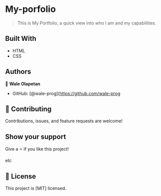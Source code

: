 # My-porfolio

> This is My Portfolio, a quick view into who I am and my capabilities.


## Built With

- HTML
- CSS


## Authors

👤 **Wale Olapetan**

- GitHub: [@wale-prog](https://github.com/wale-prog


## 🤝 Contributing

Contributions, issues, and feature requests are welcome!



## Show your support

Give a ⭐️ if you like this project!

etc

## 📝 License

This project is [MIT] licensed.